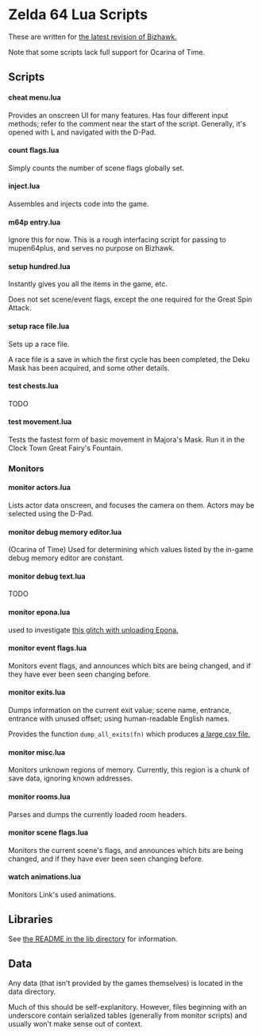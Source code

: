 # Zelda 64 Lua Scripts

These are written for
[the latest revision of Bizhawk.][biz]

[biz]: //github.com/TASVideos/bizhawk/

Note that some scripts lack full support for Ocarina of Time.

## Scripts

#### cheat menu.lua
Provides an onscreen UI for many features.
Has four different input methods;
refer to the comment near the start of the script.
Generally, it's opened with L and navigated with the D-Pad.

#### count flags.lua
Simply counts the number of scene flags globally set.

#### inject.lua
Assembles and injects code into the game.

#### m64p entry.lua
Ignore this for now.
This is a rough interfacing script for passing to mupen64plus,
and serves no purpose on Bizhawk.

#### setup hundred.lua
Instantly gives you all the items in the game, etc.

Does not set scene/event flags,
except the one required for the Great Spin Attack.

#### setup race file.lua
Sets up a race file.

A race file is a save in which the first cycle has been completed,
the Deku Mask has been acquired,
and some other details.

#### test chests.lua
TODO

#### test movement.lua
Tests the fastest form of basic movement in Majora's Mask.
Run it in the Clock Town Great Fairy's Fountain.

### Monitors

#### monitor actors.lua
Lists actor data onscreen,
and focuses the camera on them.
Actors may be selected using the D-Pad.

#### monitor debug memory editor.lua
(Ocarina of Time) Used for determining which values
listed by the in-game debug memory editor are constant.

#### monitor debug text.lua
TODO

#### monitor epona.lua
used to investigate [this glitch with unloading Epona.][eponaglitch]

[eponaglitch]: //www.youtube.com/watch?v=kX0ZcIS8P84

#### monitor event flags.lua
Monitors event flags,
and announces which bits are being changed,
and if they have ever been seen changing before.

#### monitor exits.lua
Dumps information on the current exit value;
scene name, entrance, entrance with unused offset;
using human-readable English names.

Provides the function `dump_all_exits(fn)`
which produces [a large csv file.][csv]

[csv]: //eaguru.guru/t/_exits.csv

#### monitor misc.lua
Monitors unknown regions of memory.
Currently, this region is a chunk of save data, ignoring known addresses.

#### monitor rooms.lua
Parses and dumps the currently loaded room headers.

#### monitor scene flags.lua
Monitors the current scene's flags,
and announces which bits are being changed,
and if they have ever been seen changing before.

#### watch animations.lua
Monitors Link's used animations.

## Libraries

See [the README in the lib directory][libs] for information.

[libs]: /Lua/lib/README.md

## Data

Any data (that isn't provided by the games themselves)
is located in the data directory.

Much of this should be self-explanitory. However,
files beginning with an underscore contain serialized tables
(generally from monitor scripts)
and usually won't make sense out of context.
